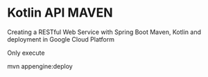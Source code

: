 # Kotlin API MAVEN
Creating a RESTful Web Service with Spring Boot Maven, Kotlin and deployment in Google Cloud Platform

Only execute 

mvn appengine:deploy

